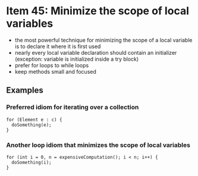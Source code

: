 # Item 45: Minimize the scope of local variables

- the most powerful technique for minimizing the scope of a local variable is to declare it where it is first used
- nearly every local variable declaration should contain an initializer (exception: variable is initialized inside a try block)
- prefer for loops to while loops
- keep methods small and focused

## Examples

### Preferred idiom for iterating over a collection

    for (Element e : c) {
      doSomething(e);
    }

### Another loop idiom that minimizes the scope of local variables

    for (int i = 0, n = expensiveComputation(); i < n; i++) {
      doSomething(i);
    }
